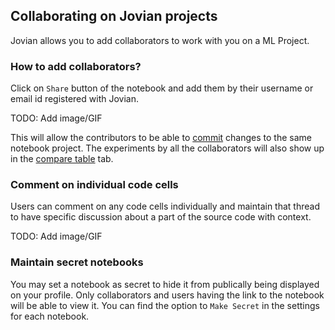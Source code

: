 ## Collaborating on Jovian projects

Jovian allows you to add collaborators to work with you on a ML Project. 

### How to add collaborators?

Click on `Share` button of the notebook and add them by their username or email id registered with Jovian.

TODO: Add image/GIF

This will allow the contributors to be able to [commit](upload.md) changes to the same notebook project. The experiments by all the collaborators will also show up in the [compare table](compare.md) tab.

### Comment on individual code cells

Users can comment on any code cells individually and maintain that thread to have specific discussion about a part of the source code with context.

TODO: Add image/GIF

### Maintain secret notebooks

You may set a notebook as secret to hide it from publically being displayed on your profile. Only collaborators and users having the link to the notebook will be able to view it. 
You can find the option to `Make Secret` in the settings for each notebook.